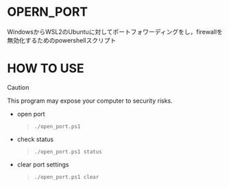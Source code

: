 # OPERN_PORT

WindowsからWSL2のUbuntuに対してポートフォワーディングをし，firewallを無効化するためのpowershellスクリプト

# HOW TO USE

> [!CAUTION]
> This program may expose your computer to security risks.

- open port

  > `./open_port.ps1`

- check status

  > `./open_port.ps1 status`

- clear port settings

  > `./open_port.ps1 clear`
